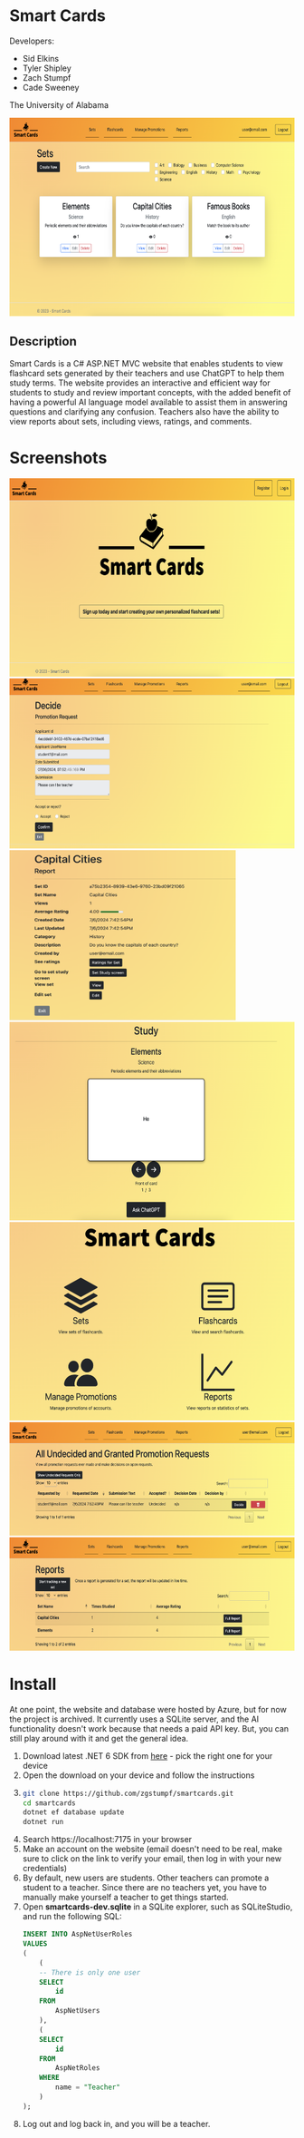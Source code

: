 # Smart Cards
Developers:
- Sid Elkins
- Tyler Shipley
- Zach Stumpf
- Cade Sweeney

The University of Alabama

<img src="images/Sets.png" alt="graph" width="600" height="350">

## Description
Smart Cards is a C# ASP.NET MVC website that enables students to view flashcard sets generated by their teachers and use ChatGPT to help them study terms. The website provides an interactive and efficient way for students to study and review important concepts, with the added benefit of having a powerful AI language model available to assist them in answering questions and clarifying any confusion. Teachers also have the ability to view reports about sets, including views, ratings, and comments.

# Screenshots
<img src="images/Homepage.png" alt="graph" width="600" height="350">

<img src="images/Decide Promotion.png" alt="graph" width="600" height="300">

<img src="images/Detailed Report.png" alt="graph" width="400" height="300">

<img src="images/Flashcard.png" alt="graph" width="600" height="350">

<img src="images/Homepage2.png" alt="graph" width="600" height="350">

<img src="images/Promotions.png" alt="graph" width="600" height="200">

<img src="images/Reports.png" alt="graph" width="600" height="200">



# Install

At one point, the website and database were hosted by Azure, but for now the project is archived. It currently uses a SQLite server, and the AI functionality doesn't work because that needs a paid API key. But, you can still play around with it and get the general idea.

1. Download latest .NET 6 SDK from [here](https://dotnet.microsoft.com/en-us/download/dotnet/6.0) - pick the right one for your device
1. Open the download on your device and follow the instructions
1.  ```sh
    git clone https://github.com/zgstumpf/smartcards.git
    cd smartcards
    dotnet ef database update
    dotnet run
    ```
1. Search https://localhost:7175 in your browser
1. Make an account on the website (email doesn't need to be real, make sure to click on the link to verify your email, then log in with your new credentials)
1. By default, new users are students. Other teachers can promote a student to a teacher. Since there are no teachers yet, you have to manually make yourself a teacher to get things started.
1. Open **smartcards-dev.sqlite** in a SQLite explorer, such as SQLiteStudio, and run the following SQL:
    ```sql
    INSERT INTO AspNetUserRoles
    VALUES
    (
        (
        -- There is only one user
        SELECT
            id
        FROM
            AspNetUsers
        ),
        (
        SELECT
            id
        FROM
            AspNetRoles
        WHERE
            name = "Teacher"
        )
    );
    ```
1. Log out and log back in, and you will be a teacher.
